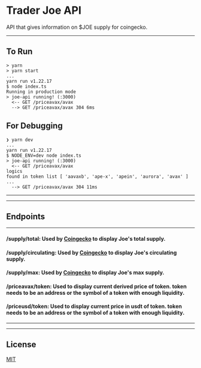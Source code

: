 # Trader Joe API

API that gives information on $JOE supply for coingecko.

---

## To Run
```
> yarn
> yarn start
...
yarn run v1.22.17
$ node index.ts
Running in production mode
> joe-api running! (:3000)
  <-- GET /priceavax/avax
  --> GET /priceavax/avax 304 6ms
```

## For Debugging
```
❯ yarn dev
...
yarn run v1.22.17
$ NODE_ENV=dev node index.ts
> joe-api running! (:3000)
  <-- GET /priceavax/avax
logics
found in token list [ 'aavaxb', 'ape-x', 'apein', 'aurora', 'avax' ] ...
  --> GET /priceavax/avax 304 11ms
```
---
---

## Endpoints

---

#### **/supply/total**: Used by [Coingecko](https://coingecko.com) to display Joe's total supply.
#### **/supply/circulating**: Used by [Coingecko](https://coingecko.com) to display Joe's circulating supply.
#### **/supply/max**: Used by [Coingecko](https://coingecko.com) to display Joe's max supply.
#### **/priceavax/token**: Used to display current derived price of token. **token** needs to be an address or the symbol of a token with enough liquidity.
#### **/priceusd/token**: Used to display current price in usdt of token. **token** needs to be an address or the symbol of a token with enough liquidity.

---
---

## License

[MIT](LICENSE)
